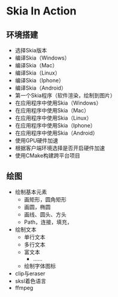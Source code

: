 # Skia In Action

## 环境搭建

- 选择Skia版本
- 编译Skia（Windows）
- 编译Skia（Mac）
- 编译Skia（Linux）
- 编译Skia（Iphone）
- 编译Skia（Android）
- 第一个Skia程序（软件渲染，绘制到图片）
- 在应用程序中使用Skia（Windows）
- 在应用程序中使用Skia（Mac）
- 在应用程序中使用Skia（Linux）
- 在应用程序中使用Skia（Iphone）
- 在应用程序中使用Skia（Android）
- 使用GPU硬件加速
- 根据客户端环境选择是否开启硬件加速
- 使用CMake构建跨平台项目

## 绘图

- 绘制基本元素
  - 画矩形，圆角矩形
  - 画圆，椭圆
  - 画线、圆头、方头
  - Path，连接，填充，
- 绘制文本
  - 单行文本
  - 多行文本
  - 富文本
    - ......
  - 绘制字体图标
- clip与eraser
- sksl着色语言
- ffmpeg